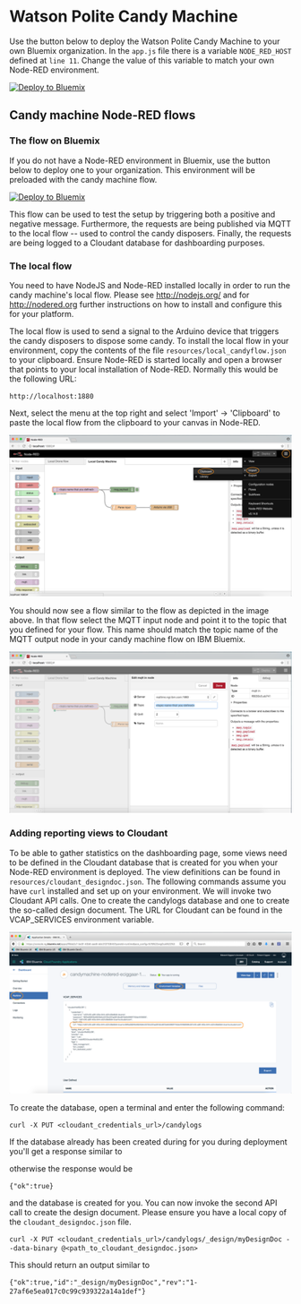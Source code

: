 # Watson Polite Candy Machine

Use the button below to deploy the Watson Polite Candy Machine to your own Bluemix organization.
In the `app.js` file there is a variable `NODE_RED_HOST` defined at `line 11`. Change the value of this variable to match your own Node-RED environment.

[![Deploy to Bluemix](https://bluemix.net/deploy/button.png)](https://bluemix.net/deploy?repository=https://hub.jazz.net/git/eciggaar/eci-candymachine)

## Candy machine Node-RED flows
### The flow on Bluemix

If you do not have a Node-RED environment in Bluemix, use the button below to deploy one to your organization. This environment will be preloaded with the candy machine flow.

[![Deploy to Bluemix](https://bluemix.net/deploy/button.png)](https://bluemix.net/deploy?repository=https://hub.jazz.net/git/eciggaar/candymachine-nodered)

This flow can be used to test the setup by triggering both a positive and negative message. Furthermore, the requests are being published via MQTT to the local flow -- used to control the candy disposers. Finally, the requests are being logged to a Cloudant database for dashboarding purposes.

### The local flow

You need to have NodeJS and Node-RED installed locally in order to run the candy machine's local flow. Please see http://nodejs.org/ and for http://nodered.org further instructions on how to install and configure this for your platform.

The local flow is used to send a signal to the Arduino device that triggers the candy disposers to dispose some candy. To install the local flow in your environment, copy the contents of the file `resources/local_candyflow.json` to your clipboard. Ensure Node-RED is started locally and open a browser that points to your local installation of Node-RED. Normally this would be the following URL:

    http://localhost:1880

Next, select the menu at the top right and select 'Import' -> 'Clipboard' to paste the local flow from the clipboard to your canvas in Node-RED.

![](readme_images/insert_localflow.png)

You should now see a flow similar to the flow as depicted in the image above. In that flow select the MQTT input node and point it to the topic that you defined for your flow. This name should match the topic name of the MQTT output node in your candy machine flow on IBM Bluemix.

![](readme_images/define_topicname.png)

### Adding reporting views to Cloudant

To be able to gather statistics on the dashboarding page, some views need to be defined in the Cloudant database that is created for you when your Node-RED environment is deployed. The view definitions can be found in `resources/cloudant_designdoc.json`. The following commands assume you have `curl` installed and set up on your environment. We will invoke two Cloudant API calls. One to create the candylogs database and one to create the so-called design document. The URL for Cloudant can be found in the VCAP_SERVICES environment variable.

![](readme_images/get_cloudanturl.png)

To create the database, open a terminal and enter the following command:
```
curl -X PUT <cloudant_credentials_url>/candylogs
```
If the database already has been created during for you during deployment you'll get a response similar to

otherwise the response would be
```
{"ok":true}
```
and the database is created for you. You can now invoke the second API call to create the design document. Please ensure you have a local copy of the `cloudant_designdoc.json` file.
```
curl -X PUT <cloudant_credentials_url>/candylogs/_design/myDesignDoc --data-binary @<path_to_cloudant_designdoc.json>
```
This should return an output similar to
```
{"ok":true,"id":"_design/myDesignDoc","rev":"1-27af6e5ea017c0c99c939322a14a1def"}
```
